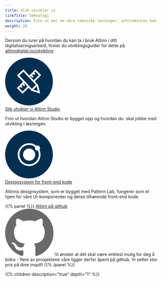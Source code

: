 ```yaml
---
title: Slik utvikler vi
linkTitle: Teknologi
description: Finn ut mer om våre tekniske løsninger, arkitekturen bak, og hvordan vi utvikler.
weight: 20
---
```


Dersom du lurer på hvordan du kan ta i bruk Altinn i ditt digitaliseringsarbeid, finner du utviklingsguider for dette på [altinndigital.no/utvikling](http://altinndigital.no/utvikling)


<div class="a-card a-cardImage mt-3 mb-3">
  <img src="/images/altinnstudio_ikon.svg" alt="Illustrasjon tilganger">
  <div class="a-cardImage-text">
    <a href="/teknologi/altinnstudio/" class="a-linkFeatured ">
      Slik utvikler vi Altinn Studio
      <i class="ai ai-sm ai-nw ai-nw-right ai-arrowright"></i>
    </a>
    <p class="pt-1">Finn ut hvordan Altinn Studio er bygget opp og hvordan du  skal jobbe med utvikling i løsningen. 
</p></div>
</div>

<div class="a-card a-cardImage mt-3 mb-3">
  <img src="/images/designsystem_ikon.svg" alt="Illustrasjon utviklingsguider">
  <div class="a-cardImage-text">
    <a href="/teknologi/designsystem/" class="a-linkFeatured">
      Designsystem for front-end kode
      <i class="ai ai-sm ai-nw ai-nw-right ai-arrowright"></i>
    </a>
    <p class="pt-1">Altinns designsystem, som er bygget med Pattern Lab, fungerer som et hjem for våre UI-komponenter og deres tilhørende front-end kode. </p>
  </div>
</div>

{{% panel %}}
<a href="https://github.com/altinn" class="a-linkFeatured">
    Altinn på github
</a><br>
<img class="float-right" src="/images/github.svg" alt="github logo">
Vi ønsker at det skal være enklest mulig for deg å bidra - flere av prosjektene våre ligger derfor åpent på github. Vi setter stor pris på dine inspill! 
{{% /panel %}}

{{% children description="true" depth="1" %}}